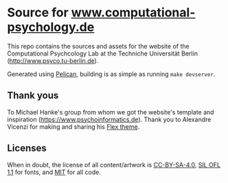 # Source for www.computational-psychology.de #

This repo contains the sources and assets for the website of the
Computational Psychcology Lab at the Techniche Universität Berlin
(http://www.psyco.tu-berlin.de).

Generated using [Pelican](https://blog.getpelican.com/), building is as simple as
running ``make devserver``.

## Thank yous ##
To Michael Hanke's group from whom we got the website's template and inspiration (https://www.psychoinformatics.de).  Thank you to Alexandre Vicenzi for making and sharing his [Flex theme](https://github.com/alexandrevicenzi/Flex/).


## Licenses ##
When in doubt, the license of all content/artwork is [CC-BY-SA-4.0](https://creativecommons.org/licenses/by-sa/4.0/legalcode), 
[SIL OFL 1.1](https://scripts.sil.org/cms/scripts/page.php?item_id=OFL_web) for fonts, and [MIT](https://opensource.org/licenses/MIT) for all code. 
